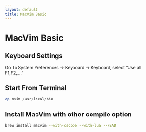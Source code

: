 ```yaml
---
layout: default
title: MacVim Basic
---
```


# MacVim Basic

## Keyboard Settings

Go To System Preferences → Keyboard → Keyboard, select “Use all F1,F2,….”

## Start From Terminal

```bash
cp mvim /usr/local/bin
```

## Install MacVim with other compile option

```bash
brew install macvim --with-cscope --with-lua --HEAD
```
